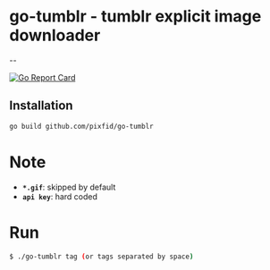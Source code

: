 # go-tumblr - tumblr explicit image downloader
--

[![Go Report Card](https://goreportcard.com/badge/github.com/pixfid/go-tumblr)](https://goreportcard.com/report/github.com/pixfid/go-tumblr)

## Installation

```bash
go build github.com/pixfid/go-tumblr
```

# Note
* **`*.gif`**: skipped by default
* **`api key`**: hard coded
 
# Run
```bash
$ ./go-tumblr tag (or tags separated by space)
```